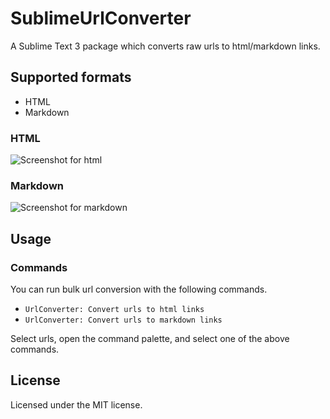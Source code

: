 # SublimeUrlConverter

A Sublime Text 3 package which converts raw urls to html/markdown links.


## Supported formats

- HTML
- Markdown

### HTML

![Screenshot for html](https://raw.github.com/gh640/SublimeUrlConverter/master/assets/demo_html.gif)

### Markdown

![Screenshot for markdown](https://raw.github.com/gh640/SublimeUrlConverter/master/assets/demo_markdown.gif)


## Usage

### Commands

You can run bulk url conversion with the following commands.

- `UrlConverter: Convert urls to html links`
- `UrlConverter: Convert urls to markdown links`

Select urls, open the command palette, and select one of the above commands.


## License

Licensed under the MIT license.
